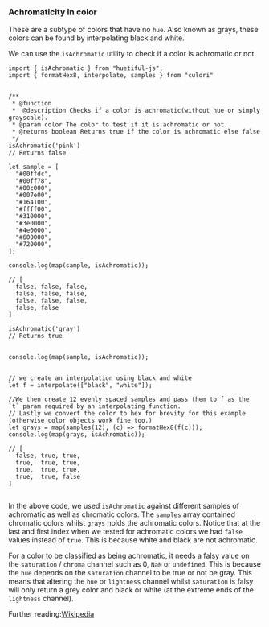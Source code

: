 ### Achromaticity in color

These are a subtype of colors that have no `hue`. Also known as grays, these colors can be found by interpolating black and white.

We can use the `isAchromatic` utility to check if a color is achromatic or not.

```
import { isAchromatic } from "huetiful-js";
import { formatHex8, interpolate, samples } from "culori"


/**
 * @function
 *  @description Checks if a color is achromatic(without hue or simply grayscale).
 * @param color The color to test if it is achromatic or not.
 * @returns boolean Returns true if the color is achromatic else false
 */
isAchromatic('pink')
// Returns false

let sample = [
  "#00ffdc",
  "#00ff78",
  "#00c000",
  "#007e00",
  "#164100",
  "#ffff00",
  "#310000",
  "#3e0000",
  "#4e0000",
  "#600000",
  "#720000",
];

console.log(map(sample, isAchromatic));

// [
  false, false, false,
  false, false, false,
  false, false, false,
  false, false
]

isAchromatic('gray')
// Returns true


console.log(map(sample, isAchromatic));


// we create an interpolation using black and white
let f = interpolate(["black", "white"]);

//We then create 12 evenly spaced samples and pass them to f as the `t` param required by an interpolating function.
// Lastly we convert the color to hex for brevity for this example (otherwise color objects work fine too.)
let grays = map(samples(12), (c) => formatHex8(f(c)));
console.log(map(grays, isAchromatic));

// [
  false, true, true,
  true,  true, true,
  true,  true, true,
  true,  true, false
]


```

In the above code, we used `isAchromatic` against different samples of achromatic as well as chromatic colors. The `samples` array contained chromatic colors whilst `grays` holds the achromatic colors. Notice that at the last and first index when we tested for achromatic colors we had `false` values instead of `true`. This is because white and black are not achromatic.

For a color to be classified as being achromatic, it needs a falsy value on the `saturation` / `chroma` channel such as 0, `NaN` or `undefined`. This is because the `hue` depends on the `saturation` channel to be true or not be gray. This means that altering the `hue` or `lightness` channel whilst `saturation` is falsy will only return a grey color and black or white (at the extreme ends of the `lightness` channel).

Further reading:[Wikipedia]()
